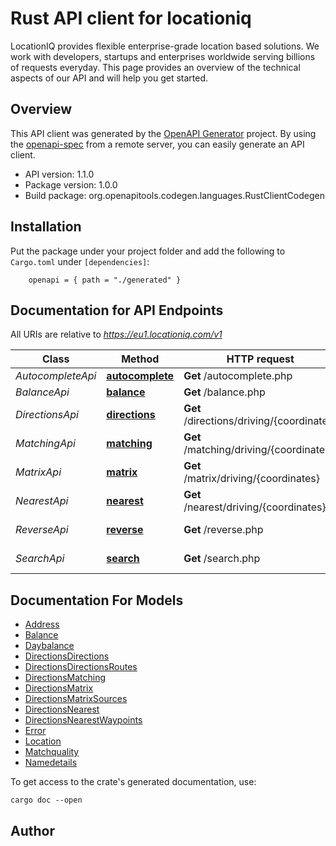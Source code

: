 # Rust API client for locationiq

LocationIQ provides flexible enterprise-grade location based solutions. We work with developers, startups and enterprises worldwide serving billions of requests everyday. This page provides an overview of the technical aspects of our API and will help you get started.

## Overview

This API client was generated by the [OpenAPI Generator](https://openapi-generator.tech) project.  By using the [openapi-spec](https://openapis.org) from a remote server, you can easily generate an API client.

- API version: 1.1.0
- Package version: 1.0.0
- Build package: org.openapitools.codegen.languages.RustClientCodegen

## Installation

Put the package under your project folder and add the following to `Cargo.toml` under `[dependencies]`:

```
    openapi = { path = "./generated" }
```

## Documentation for API Endpoints

All URIs are relative to *https://eu1.locationiq.com/v1*

Class | Method | HTTP request | Description
------------ | ------------- | ------------- | -------------
*AutocompleteApi* | [**autocomplete**](docs/AutocompleteApi.md#autocomplete) | **Get** /autocomplete.php | 
*BalanceApi* | [**balance**](docs/BalanceApi.md#balance) | **Get** /balance.php | 
*DirectionsApi* | [**directions**](docs/DirectionsApi.md#directions) | **Get** /directions/driving/{coordinates} | Directions Service
*MatchingApi* | [**matching**](docs/MatchingApi.md#matching) | **Get** /matching/driving/{coordinates} | Matching Service
*MatrixApi* | [**matrix**](docs/MatrixApi.md#matrix) | **Get** /matrix/driving/{coordinates} | Matrix Service
*NearestApi* | [**nearest**](docs/NearestApi.md#nearest) | **Get** /nearest/driving/{coordinates} | Nearest Service
*ReverseApi* | [**reverse**](docs/ReverseApi.md#reverse) | **Get** /reverse.php | Reverse Geocoding
*SearchApi* | [**search**](docs/SearchApi.md#search) | **Get** /search.php | Forward Geocoding


## Documentation For Models

 - [Address](docs/Address.md)
 - [Balance](docs/Balance.md)
 - [Daybalance](docs/Daybalance.md)
 - [DirectionsDirections](docs/DirectionsDirections.md)
 - [DirectionsDirectionsRoutes](docs/DirectionsDirectionsRoutes.md)
 - [DirectionsMatching](docs/DirectionsMatching.md)
 - [DirectionsMatrix](docs/DirectionsMatrix.md)
 - [DirectionsMatrixSources](docs/DirectionsMatrixSources.md)
 - [DirectionsNearest](docs/DirectionsNearest.md)
 - [DirectionsNearestWaypoints](docs/DirectionsNearestWaypoints.md)
 - [Error](docs/Error.md)
 - [Location](docs/Location.md)
 - [Matchquality](docs/Matchquality.md)
 - [Namedetails](docs/Namedetails.md)


To get access to the crate's generated documentation, use:

```
cargo doc --open
```

## Author



